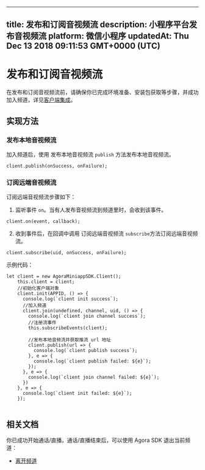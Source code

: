 
---
title: 发布和订阅音视频流
description: 小程序平台发布音视频流
platform: 微信小程序
updatedAt: Thu Dec 13 2018 09:11:53 GMT+0000 (UTC)
---
# 发布和订阅音视频流
在发布和订阅音视频流前，请确保你已完成环境准备、安装包获取等步骤，并成功加入频道，详见[客户端集成](../../cn/Video/miniapp_video.md)。

## 实现方法
### 发布本地音视频流
加入频道后，使用 发布本地音视频流 `publish` 方法发布本地音视频流。

```
client.publish(onSuccess, onFailure);
```


### 订阅远端音视频流
订阅远端音视频流步骤如下：

1.  监听事件 `on`。当有人发布音视频流到频道里时，会收到该事件。


```
client.on(event, callback);
```

2.  收到事件后，在回调中调用 订阅远端音视频流 `subscribe`方法订阅远端音视频流。


```
client.subscribe(uid, onSuccess, onFailure);
```

示例代码：

```
let client = new AgoraMiniappSDK.Client();
    this.client = client;
    //初始化客户端对象
    client.init(APPID, () => {
      console.log(`client init success`);
      //加入频道
      client.join(undefined, channel, uid, () => {
        console.log(`client join channel success`);
        //注册流事件
        this.subscribeEvents(client);

        //发布本地音频流并获取推流 url 地址
        client.publish(url => {
          console.log(`client publish success`);
        }, e => {
          console.log(`client publish failed: ${e}`);
        });
      }, e => {
        console.log(`client join channel failed: ${e}`);
      })
    }, e => {
      console.log(`client init failed: ${e}`);
    });
		
```

## 相关文档
你已成功开始通话/直播。通话/直播结束后，可以使用 Agora SDK 退出当前频道：

- [离开频道](../../cn/Video/leave_mini.md)
